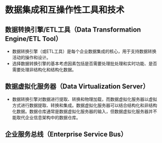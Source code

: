 # **数据集成和互操作性工具和技术**

## 数据转换引擎/ETL工具（Data Transformation Engine/ETL Tool）

- 数据转换引擎（或ETL工具）是每个企业数据集成的核心，用于支持数据转换活动的操作和设计。
- 选择数据转换引擎的基本考虑因素包括是否需要处理批处理和实时功能、是否需要处理非结构化和结构化数据。

## 数据虚拟化服务器（Data Virtualization Server）

- 数据转换引擎对数据进行提取、转换和物理加载，而数据虚拟化服务器以虚拟方式进行数据提取、转换和集成。数据虚拟化服务器可以结合结构化和非结构化数据。数据仓库通常是数据虚拟化服务器的输入，但数据虚拟化服务器并不能取代企业信息架构中的数据仓库。

## 企业服务总线（Enterprise Service Bus）